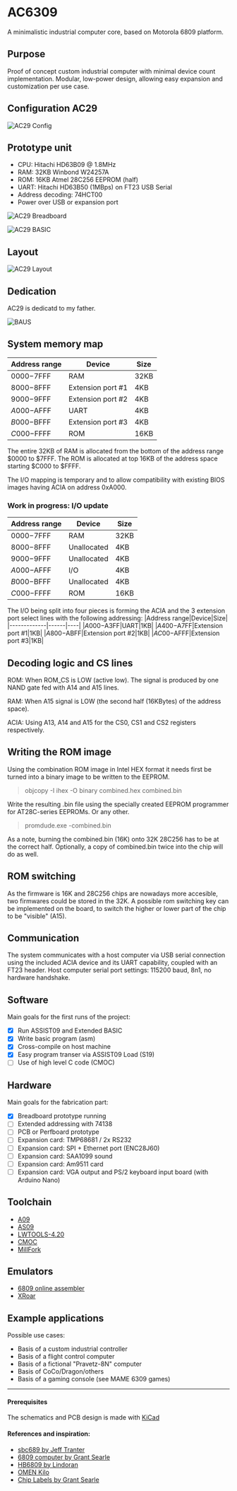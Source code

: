 # AC6309
A minimalistic industrial computer core, based on Motorola 6809 platform.

## Purpose
Proof of concept custom industrial computer with minimal device count implementation. Modular, low-power design, allowing easy expansion and customization per use case.

## Configuration AC29
![AC29 Config](Images/AC29_config.PNG)

## Prototype unit 
* CPU: Hitachi HD63B09 @ 1.8MHz
* RAM: 32KB Winbond W24257A
* ROM: 16KB Atmel 28C256 EEPROM (half)
* UART: Hitachi HD63B50 (1MBps) on FT23 USB Serial
* Address decoding: 74HCT00
* Power over USB or expansion port

![AC29 Breadboard](Images/AC29_Breadboard.jpg)

![AC29 BASIC](Images/AC29_BASIC.jpg)

## Layout
![AC29 Layout](Images/AC29_layout.PNG)

## Dedication
AC29 is dedicatd to my father.

![BAUS](Images/bauscii.png)

## System memory map
|Address range|Device|Size|
|-------------|------|----|
|$0000-$7FFF|RAM|32KB|
|$8000-$8FFF|Extension port #1|4KB|
|$9000-$9FFF|Extension port #2|4KB|
|$A000-$AFFF|UART|4KB|
|$B000-$BFFF|Extension port #3|4KB|
|$C000-$FFFF|ROM|16KB|

The entire 32KB of RAM is allocated from the bottom of the address range $0000 to $7FFF.
The ROM is allocated at top 16KB of the address space starting $C000 to $FFFF.

The I/O mapping is temporary and to allow compatibility with existing BIOS images having ACIA on address 0xA000. 

### Work in progress: I/O update

|Address range|Device|Size|
|-------------|------|----|
|$0000-$7FFF|RAM|32KB|
|$8000-$8FFF|Unallocated|4KB|
|$9000-$9FFF|Unallocated|4KB|
|$A000-$AFFF|I/O|4KB|
|$B000-$BFFF|Unallocated|4KB|
|$C000-$FFFF|ROM|16KB|

The I/O being split into four pieces is forming the ACIA and the 3 extension port select lines with the following addressing:
|Address range|Device|Size|
|-------------|------|----|
|$A000-$A3FF|UART|1KB|
|$A400-$A7FF|Extension port #1|1KB|
|$A800-$ABFF|Extension port #2|1KB|
|$AC00-$AFFF|Extension port #3|1KB|

## Decoding logic and CS lines
ROM: When ROM_CS is LOW (active low). The signal is produced by one NAND gate fed with A14 and A15 lines.

RAM: When A15 signal is LOW (the second half (16KBytes) of the address space).

ACIA: Using A13, A14 and A15 for the CS0, CS1 and CS2 registers respectively.


## Writing the ROM image
Using the combination ROM image in Intel HEX format it needs first be turned into a binary image to be written to the EEPROM.
> objcopy -I ihex -O binary combined.hex combined.bin

Write the resulting .bin file using the specially created EEPROM programmer for AT28C-series EEPROMs. Or any other.
> promdude.exe -combined.bin

As a note, burning the combined.bin (16K) onto 32K 28C256 has to be at the correct half. Optionally, a copy of combined.bin twice into the chip will do as well.

## ROM switching
As the firmware is 16K and 28C256 chips are nowadays more accesible, two firmwares could be stored in the 32K. A possible rom switching key can be implemented on the board, to switch the higher or lower part of the chip to be "visible"  (A15).

## Communication
The system communicates with a host computer via USB serial connection using the included ACIA device and its UART capability, coupled with an FT23 header. Host computer serial port settings: 115200 baud, 8n1, no hardware handshake.

## Software
Main goals for the first runs of the project:
- [x] Run ASSIST09 and Extended BASIC
- [x] Write basic program (asm)
- [x] Cross-compile on host machine
- [x] Easy program transer via ASSIST09 Load (S19)
- [ ] Use of high level C code (CMOC)

## Hardware
Main goals for the fabrication part:
- [x] Breadboard prototype running
- [ ] Extended addressing with 74138
- [ ] PCB or Perfboard prototype
- [ ] Expansion card: TMP68681 / 2x RS232
- [ ] Expansion card: SPI + Ethernet port (ENC28J60)
- [ ] Expansion card: SAA1099 sound
- [ ] Expansion card: Am9511 card
- [ ] Expansion card: VGA output and PS/2 keyboard input board (with Arduino Nano)

## Toolchain
* [A09](https://github.com/Arakula/A09)
* [AS09](https://gitlab.com/dfffffff/as09)
* [LWTOOLS-4.20](http://www.lwtools.ca/)
* [CMOC](http://perso.b2b2c.ca/~sarrazip/dev/cmoc.html)
* [MillFork](https://github.com/KarolS/millfork)

## Emulators
* [6809 online assembler](http://6809.uk/)
* [XRoar](https://www.6809.org.uk/xroar/online/)


## Example applications
Possible use cases:
* Basis of a custom industrial controller
* Basis of a flight control computer
* Basis of a fictional "Pravetz-8N" computer
* Basis of CoCo/Dragon/others
* Basis of a gaming console (see MAME 6309 games)


- - - 
#### Prerequisites
The schematics and PCB design is made with [KiCad](http://kicad.org)


#### References and inspiration:
* [sbc689 by Jeff Tranter](https://github.com/jefftranter/6809)
* [6809 computer by Grant Searle](http://searle.x10host.com/6809/Simple6809.html)
* [HB6809 by Lindoran](https://github.com/lindoran/HB6809)
* [OMEN Kilo](https://github.com/omenmicro/kilo)
* [Chip Labels by Grant Searle](http://searle.x10host.com/labels/ChipLabels.pdf)